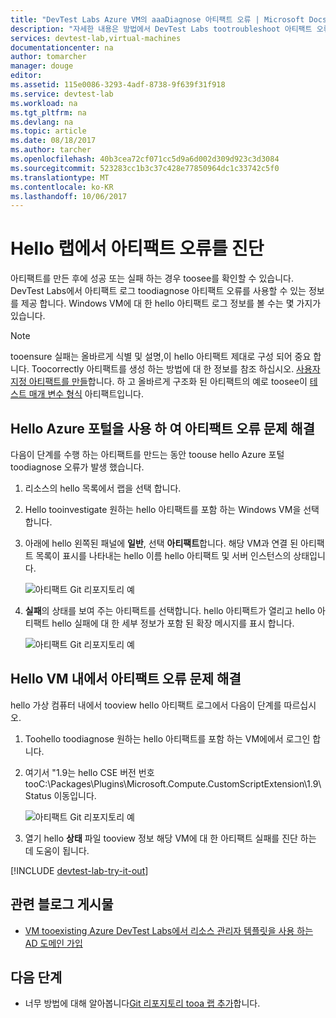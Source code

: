 ```yaml
---
title: "DevTest Labs Azure VM의 aaaDiagnose 아티팩트 오류 | Microsoft Docs"
description: "자세한 내용은 방법에서 DevTest Labs tootroubleshoot 아티팩트 오류"
services: devtest-lab,virtual-machines
documentationcenter: na
author: tomarcher
manager: douge
editor: 
ms.assetid: 115e0086-3293-4adf-8738-9f639f31f918
ms.service: devtest-lab
ms.workload: na
ms.tgt_pltfrm: na
ms.devlang: na
ms.topic: article
ms.date: 08/18/2017
ms.author: tarcher
ms.openlocfilehash: 40b3cea72cf071cc5d9a6d002d309d923c3d3084
ms.sourcegitcommit: 523283cc1b3c37c428e77850964dc1c33742c5f0
ms.translationtype: MT
ms.contentlocale: ko-KR
ms.lasthandoff: 10/06/2017
---
```

# <a name="diagnose-artifact-failures-in-hello-lab"></a>Hello 랩에서 아티팩트 오류를 진단 
아티팩트를 만든 후에 성공 또는 실패 하는 경우 toosee를 확인할 수 있습니다. DevTest Labs에서 아티팩트 로그 toodiagnose 아티팩트 오류를 사용할 수 있는 정보를 제공 합니다. Windows VM에 대 한 hello 아티팩트 로그 정보를 볼 수는 몇 가지가 있습니다.

> [!NOTE]
> tooensure 실패는 올바르게 식별 및 설명,이 hello 아티팩트 제대로 구성 되어 중요 합니다. Toocorrectly 아티팩트를 생성 하는 방법에 대 한 정보를 참조 하십시오. [사용자 지정 아티팩트를 만들](devtest-lab-artifact-author.md)합니다. 하 고 올바르게 구조화 된 아티팩트의 예로 toosee이 [테스트 매개 변수 형식](https://github.com/Azure/azure-devtestlab/tree/master/Artifacts/windows-test-paramtypes) 아티팩트입니다.

## <a name="troubleshoot-artifact-failures-using-hello-azure-portal"></a>Hello Azure 포털을 사용 하 여 아티팩트 오류 문제 해결
다음이 단계를 수행 하는 아티팩트를 만드는 동안 toouse hello Azure 포털 toodiagnose 오류가 발생 했습니다.

1. 리소스의 hello 목록에서 랩을 선택 합니다.

2. Hello tooinvestigate 원하는 hello 아티팩트를 포함 하는 Windows VM을 선택 합니다.

3. 아래에 hello 왼쪽된 패널에 **일반**, 선택 **아티팩트**합니다. 해당 VM과 연결 된 아티팩트 목록이 표시를 나타내는 hello 이름 hello 아티팩트 및 서버 인스턴스의 상태입니다.

   ![아티팩트 Git 리포지토리 예](./media/devtest-lab-troubleshoot-artifact-failure/devtest-lab-artifacts-failure.png)

4. **실패**의 상태를 보여 주는 아티팩트를 선택합니다. hello 아티팩트가 열리고 hello 아티팩트 hello 실패에 대 한 세부 정보가 포함 된 확장 메시지를 표시 합니다.

   ![아티팩트 Git 리포지토리 예](./media/devtest-lab-troubleshoot-artifact-failure/devtest-lab-artifact-error.png)


## <a name="troubleshoot-artifact-failures-from-within-hello-vm"></a>Hello VM 내에서 아티팩트 오류 문제 해결
hello 가상 컴퓨터 내에서 tooview hello 아티팩트 로그에서 다음이 단계를 따르십시오.

1. Toohello toodiagnose 원하는 hello 아티팩트를 포함 하는 VM에에서 로그인 합니다.

2. 여기서 "1.9는 hello CSE 버전 번호 tooC:\Packages\Plugins\Microsoft.Compute.CustomScriptExtension\1.9\Status 이동입니다.

   ![아티팩트 Git 리포지토리 예](./media/devtest-lab-troubleshoot-artifact-failure/devtest-lab-artifact-error-vm-status.png)

3. 열기 hello **상태** 파일 tooview 정보 해당 VM에 대 한 아티팩트 실패를 진단 하는 데 도움이 됩니다.




[!INCLUDE [devtest-lab-try-it-out](../../includes/devtest-lab-try-it-out.md)]

## <a name="related-blog-posts"></a>관련 블로그 게시물
* [VM tooexisting Azure DevTest Labs에서 리소스 관리자 템플릿을 사용 하는 AD 도메인 가입](http://www.visualstudiogeeks.com/blog/DevOps/Join-a-VM-to-existing-AD-domain-using-ARM-template-AzureDevTestLabs)

## <a name="next-steps"></a>다음 단계
* 너무 방법에 대해 알아봅니다[Git 리포지토리 tooa 랩 추가](devtest-lab-add-artifact-repo.md)합니다.

